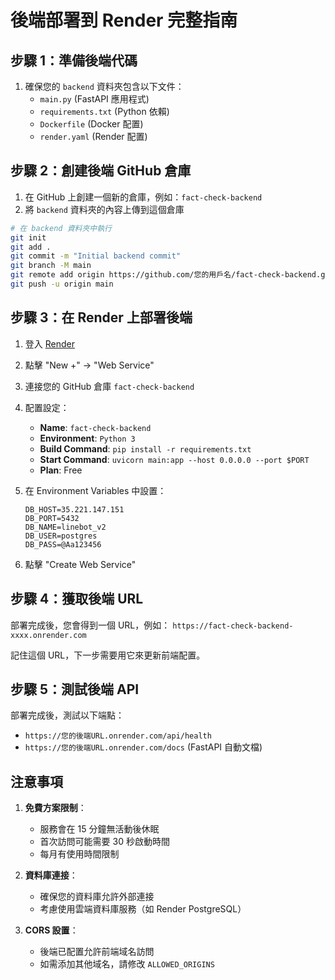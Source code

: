 # 後端部署到 Render 完整指南

## 步驟 1：準備後端代碼

1. 確保您的 `backend` 資料夾包含以下文件：
   - `main.py` (FastAPI 應用程式)
   - `requirements.txt` (Python 依賴)
   - `Dockerfile` (Docker 配置)
   - `render.yaml` (Render 配置)

## 步驟 2：創建後端 GitHub 倉庫

1. 在 GitHub 上創建一個新的倉庫，例如：`fact-check-backend`
2. 將 `backend` 資料夾的內容上傳到這個倉庫

```bash
# 在 backend 資料夾中執行
git init
git add .
git commit -m "Initial backend commit"
git branch -M main
git remote add origin https://github.com/您的用戶名/fact-check-backend.git
git push -u origin main
```

## 步驟 3：在 Render 上部署後端

1. 登入 [Render](https://render.com)
2. 點擊 "New +" → "Web Service"
3. 連接您的 GitHub 倉庫 `fact-check-backend`
4. 配置設定：
   - **Name**: `fact-check-backend`
   - **Environment**: `Python 3`
   - **Build Command**: `pip install -r requirements.txt`
   - **Start Command**: `uvicorn main:app --host 0.0.0.0 --port $PORT`
   - **Plan**: Free

5. 在 Environment Variables 中設置：
   ```
   DB_HOST=35.221.147.151
   DB_PORT=5432
   DB_NAME=linebot_v2
   DB_USER=postgres
   DB_PASS=@Aa123456
   ```

6. 點擊 "Create Web Service"

## 步驟 4：獲取後端 URL

部署完成後，您會得到一個 URL，例如：
`https://fact-check-backend-xxxx.onrender.com`

記住這個 URL，下一步需要用它來更新前端配置。

## 步驟 5：測試後端 API

部署完成後，測試以下端點：
- `https://您的後端URL.onrender.com/api/health`
- `https://您的後端URL.onrender.com/docs` (FastAPI 自動文檔)

## 注意事項

1. **免費方案限制**：
   - 服務會在 15 分鐘無活動後休眠
   - 首次訪問可能需要 30 秒啟動時間
   - 每月有使用時間限制

2. **資料庫連接**：
   - 確保您的資料庫允許外部連接
   - 考慮使用雲端資料庫服務（如 Render PostgreSQL）

3. **CORS 設置**：
   - 後端已配置允許前端域名訪問
   - 如需添加其他域名，請修改 `ALLOWED_ORIGINS`
